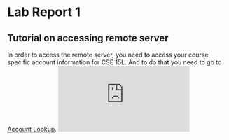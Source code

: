# Lab Report 1

## Tutorial on accessing remote server  
In order to access the remote server, you need to access your course specific account information for CSE 15L. And to do that you need to go to [Account Lookup](https://sdacs.ucsd.edu/~icc/index.php).
![](https://sdacs.ucsd.edu/~icc/index.php)
